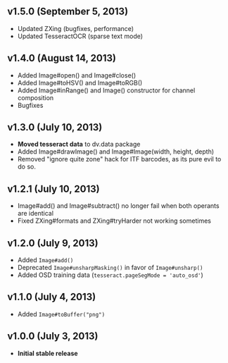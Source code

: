 ## v1.5.0 (September 5, 2013)

- Updated ZXing (bugfixes, performance)
- Updated TesseractOCR (sparse text mode)

## v1.4.0 (August 14, 2013)

- Added Image#open() and Image#close()
- Added Image#toHSV() and Image#toRGB()
- Added Image#inRange() and Image() constructor for channel composition
- Bugfixes

## v1.3.0 (July 10, 2013)
- **Moved tesseract data** to dv.data package
- Added Image#drawImage() and Image#Image(width, height, depth)
- Removed "ignore quite zone" hack for ITF barcodes, as its pure evil to do so.

## v1.2.1 (July 10, 2013)
- Image#add() and Image#subtract() no longer fail when both operants are identical
- Fixed ZXing#formats and ZXing#tryHarder not working sometimes

## v1.2.0 (July 9, 2013)
- Added `Image#add()`
- Deprecated `Image#unsharpMasking()` in favor of `Image#unsharp()`
- Added OSD training data (`tesseract.pageSegMode = 'auto_osd'`)

## v1.1.0 (July 4, 2013)
- Added `Image#toBuffer("png")`

## v1.0.0 (July 3, 2013)
- **Initial stable release**
